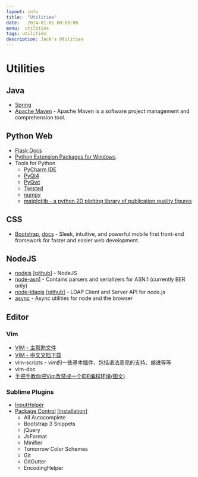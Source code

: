 ```yaml
---
layout: info
title:  "Utilities"
date:   2014-01-01 00:00:00
menu:  utilities
tags: utilities
description: Jack's Utilities
---
```


Utilities
=================

## Java ##
* [Spring](http://spring.io/)
* [Apache Maven](http://maven.apache.org/) - Apache Maven is a software project management and comprehension tool.

## Python Web ##
* [Flask Docs](http://flask.pocoo.org/docs/)
* [Python Extension Packages for Windows](http://www.lfd.uci.edu/~gohlke/pythonlibs/)
* Tools for Python
	* [PyCharm IDE](http://www.jetbrains.com/pycharm/)
	* [PyQt4](http://www.riverbankcomputing.co.uk/software/pyqt/download)
	* [PyQwt](http://pyqwt.sourceforge.net/)
	* [Twisted](https://twistedmatrix.com/trac/)
	* [numpy](http://www.numpy.org/)
	* [matplotlib - a python 2D plotting library of publication quality figures](http://matplotlib.org/)

## CSS ##
* [Bootstrap](http://www.bootcss.com/), [docs](http://v3.bootcss.com/) - Sleek, intuitive, and powerful mobile first front-end framework for faster and easier web development.


## NodeJS ##
* [nodejs](http://nodejs.org/) [[github]](https://github.com/joyent/node) - NodeJS
* [node-asn1](https://github.com/mcavage/node-asn1) - Contains parsers and serializers for ASN.1 (currently BER only)
* [node-ldapjs](http://ldapjs.org/) [[github]](https://github.com/mcavage/node-ldapjs) - LDAP Client and Server API for node.js
* [async](https://github.com/caolan/async) - Async utilities for node and the browser

## Editor ##

### Vim ###
* [VIM - 主帮助文件](http://vimcdoc.sourceforge.net/doc/help.html)
* [VIM - 中文文档下载](http://sourceforge.net/projects/vimcdoc/files/?source=navbar)
* vim-scripts - vim的一些基本插件，包括语法高亮的支持、缩进等等
* vim-doc
* [手把手教你把Vim改装成一个IDE编程环境(图文)](http://blog.csdn.net/wooin/article/details/1858917)

### Sublime Plugins ###
* [InputHelper](https://github.com/xgenvn/InputHelper)
* [Package Control](http://sublime.wbond.net)  [[installation]](http://sublime.wbond.net/installation)
    * All Autocomplete
    * Bootstrap 3 Snippets
    * jQuery
    * JsFormat
    * Minifier
    * Tomorrow Color Schemes
    * Git
    * GitGutter
    * EncodingHelper
